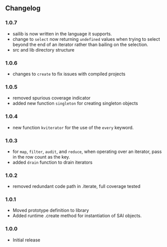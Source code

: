 ## Changelog

### 1.0.7

 - sailib is now written in the language it supports. 
- change to `select` now returning `undefined` values when trying to select beyond the end of an iterator rather than bailing on the selection.
- src and lib directory structure


### 1.0.6

 - changes to `create` to fix issues with compiled projects
 

### 1.0.5

 - removed spurious coverage indicator
 - added new function `singleton` for creating singleton objects


### 1.0.4

 - new function `kviterator` for the use of the `every` keyword.
 
 
### 1.0.3

 - for `map`, `filter`, `audit`, and `reduce`,  when operating over an iterator, pass in the row count as the key.
 - added `drain` function to drain iterators
 

### 1.0.2

 - removed redundant code path in .iterate, full coverage tested
 

### 1.0.1

 - Moved prototype definition to library
 - Added runtime .create method for instantiation of SAI objects.


### 1.0.0

 - Initial release

